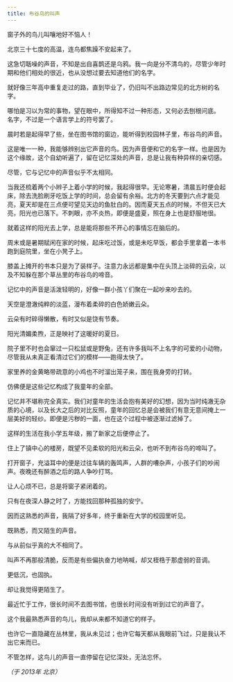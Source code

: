 ```yaml
---
title: 布谷鸟的叫声
---
```


窗子外的鸟儿叫嚷地好不恼人！

北京三十七度的高温，连鸟都焦躁不安起来了。

这急切聒噪的声音，不知是出自喜鹊还是乌鸦。我一向是分不清鸟的，尽管少年时期和他们相处的很近，也从没想过要去知道他们的名字。

就好像三年高中重复走过的路，直到毕业了，仍旧叫不出路边常见的北方树的名字。

哪怕是习以为常的事物，望在眼中，所得知不过一种形态，又何必去刨根问底。
名字，不过是一个语言学上的符号罢了。

晨时若是起得早了些，坐在图书馆的窗边，能听得到校园林子里，布谷鸟的声音。

这是唯一一种，我能够辨别出它声音的鸟。因为声音便和它的名字一样。也是因为这个缘故，这个自幼听遍了，留在记忆深处的声音，总是让我有种异样的亲切感。

尽管，它与记忆中的声音似乎不太相同。

当我还梳着两个小辫子上着小学的时候，我起得很早。无论寒暑，清晨五时便会起床，除去洗脸刷牙吃饭上学的时间，总会留有余裕。北方的冬天要到六点才能见亮，夏天却是在三点便可望见天边的鱼肚白的。因而夏天五点的时候，不但天已大亮，阳光也已落下。不刺眼，亦不炎热，即便是盛夏，照在身上也是舒服地很。

就着这样的阳光去上学，总是能将那些不开心的事情忘在脑后的。

周末或是暑期赋闲在家的时候，起床吃过饭，或是未吃早饭，都会手里拿着一本书跑到庭院里，坐在小凳子上。

膝盖上摊开的书本只是为了装样子。注意力永远都是集中在头顶上淡碎的云朵，以及不知躲在那个草丛里的布谷鸟的啼音。

记忆中的声音是活泼轻明的，好像一群小孩丫们聚在一起吵来吵去的。

天空是澄澈纯粹的淡蓝，漫布着柔碎的白色娇嫩云朵。

云朵有时碎得懒散，有时又似是饶有节奏。

阳光清媚柔煦，正是映衬了这暖好的夏日。

院子里不时也会窜过一只松鼠或是野兔，还有许多我叫不上名字的可爱的小动物，尽管我从未真正看清过它们的模样——跑得太快了。

家里养的金黄略带疏意的小鸡也不时溜出笼子来，围在我身旁的打转。

仿佛便是这些记忆构成了我童年的全部。

记忆并不堪称完全真实。我们对童年的生活会抱有美好的幻想，因为当时纯澈无杂质的心境，以及长大之后的对比反照，童年的回忆总是会被我们有意无意间掩上一层美好的轻纱。即便是污秽的一面，也在这个过程中被逐渐过滤掉了。

这样的生活在我小学五年级，搬了新家之后便停止了。

住上了镇中心的楼房，既望不见柔软的阳光和云朵，也听不到布谷鸟的啼叫了。

打开窗子，充溢耳中的便是过往车辆的轰鸣声，人群的嘈杂声，小孩子们的吵闹声。夜晚还有醉酒之后的路人争吵打骂。

让人心烦不已，总是将窗子紧闭着的。

只有在夜深人静之时了，方能找回那种孤独的安宁。

因而这熟悉的声音，我隔了好多年，终于重新在大学的校园里听见。

既熟悉，而又陌生的声音。

与从前似乎真的大不相同了。

叫声不再那般清脆，反而是有些偏执奋力地呐喊，却又桎梏于那虚弱的音调。

更低沉，也固执。

却让我觉得更陌生了。

最近忙于工作，很长时间不去图书馆，也很长时间没有听到过它的声音了。

这个我最熟悉声音的鸟儿，我却从来都不知道它的样子。

也许它一直隐藏在丛林里，我从未见过；也许它每天都从我眼前飞过，只是我认不出它来而已。

不管怎样，这鸟儿的声音一直停留在记忆深处，无法忘怀。

*（于 2013年 北京）*

